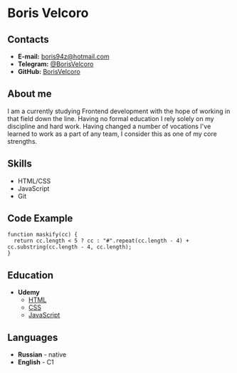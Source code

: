 # Boris Velcoro
## Contacts
* __E-mail:__ boris94z@hotmail.com
* __Telegram:__ [@BorisVelcoro](https://t.me/BorisVelcoro)
* __GitHub:__ [BorisVelcoro](https://github.com/BorisVelcoro)

## About me
I am a currently studying Frontend development with the hope of working in that field down the line. Having no formal education I rely solely on my discipline and hard work. Having changed a number of vocations I've learned to work as a part of any team, I consider this as one of my core strengths.

## Skills
* HTML/CSS
* JavaScript
* Git
## Code Example
```
function maskify(cc) {
  return cc.length < 5 ? cc : "#".repeat(cc.length - 4) + cc.substring(cc.length - 4, cc.length);
}
```
## Education
* __Udemy__
  + [HTML](https://www.udemy.com/course/design-and-develop-a-killer-website-with-html5-and-css3/)
  + [CSS](https://www.udemy.com/course/advanced-css-and-sass/)
  + [JavaScript](https://www.udemy.com/course/the-complete-javascript-course/)
## Languages
* __Russian__ - native
* __English__ - С1
